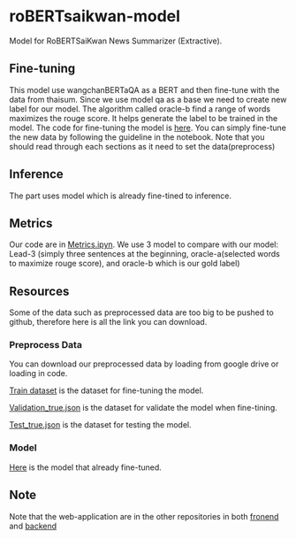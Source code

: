 # roBERTsaikwan-model
Model for RoBERTSaiKwan News Summarizer (Extractive).

## Fine-tuning
This model use wangchanBERTaQA as a BERT and then fine-tune with the data from thaisum. Since we use model qa as a base we need to create new label for our model. The algorithm called oracle-b find a range of words maximizes the rouge score. It helps generate the label to be trained in the model. The code for fine-tuning the model is [here](https://github.com/Sav-eng/roBERTsaikwan-model/blob/main/fine_tuning_roBERTsaikwan.ipynb). You can simply fine-tune the new data by following the guideline in the notebook. Note that you should read through each sections as it need to set the data(preprocess)

## Inference
The part uses model which is already fine-tined to inference.

## Metrics
Our code are in [Metrics.ipyn](https://github.com/Sav-eng/roBERTsaikwan-model/blob/main/Metrics.ipynb).
We use 3 model to compare with our model: Lead-3 (simply three sentences at the beginning, oracle-a(selected words to maximize rouge score), and oracle-b which is our gold label)

## Resources
Some of the data such as preprocessed data are too big to be pushed to github, therefore here is all the link you can download.

### Preprocess Data
You can download our preprocessed data by loading from google drive or loading in code.

[Train dataset](https://drive.google.com/file/d/1-3RreaZi4soUuHD414nkNfCK_uwQooRf/view) is the dataset for fine-tuning the model. 

[Validation_true.json](https://drive.google.com/file/d/1_zJds0bj7uXh0h-T2a9kPiT9XxkgtSfX/view) is the dataset for validate the model when fine-tining.

[Test_true.json](https://drive.google.com/file/d/1-298pxpI2JDPbhQhtCeaw52QBqjHdJNh/view) is the dataset for testing the model.

### Model
[Here](https://drive.google.com/file/d/1sEWiK5ZiRVJYDI8F-hFKkIM7-CAjbDUe/view) is the model that already fine-tuned.

## Note
Note that the web-application are in the other repositories in both [fronend](https://github.com/rew150/robertsaikwan_frontend) and [backend](https://github.com/rew150/robertsaikwan_backend)
